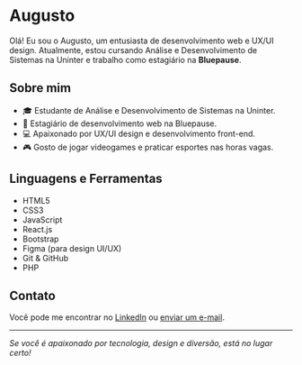 # Augusto

Olá! Eu sou o Augusto, um entusiasta de desenvolvimento web e UX/UI design. Atualmente, estou cursando Análise e Desenvolvimento de Sistemas na Uninter e trabalho como estagiário na **Bluepause**.

## Sobre mim

- 🎓 Estudante de Análise e Desenvolvimento de Sistemas na Uninter.
- 💼 Estagiário de desenvolvimento web na Bluepause.
- 💻 Apaixonado por UX/UI design e desenvolvimento front-end.
- 🎮 Gosto de jogar videogames e praticar esportes nas horas vagas.

## Linguagens e Ferramentas

- HTML5
- CSS3
- JavaScript
- React.js
- Bootstrap
- Figma (para design UI/UX)
- Git & GitHub
- PHP

## Contato

Você pode me encontrar no [LinkedIn](https://www.linkedin.com/in/augusto-marques-de-souza-8380a5278/) ou [enviar um e-mail](mailto:augustomarquesdesouza@gmail.com).

---

*Se você é apaixonado por tecnologia, design e diversão, está no lugar certo!*
